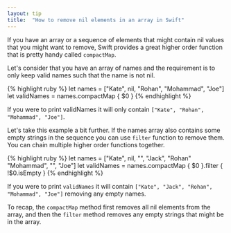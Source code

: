 ```yaml
---
layout: tip
title:  "How to remove nil elements in an array in Swift"
---
```


If you have an array or a sequence of elements that might contain nil values that you might want
to remove, Swift provides a great higher order function that is pretty handy called `compactMap`.

Let's consider that you have an array of names and the requirement is to only keep valid names such that the name is not nil.

{% highlight ruby %}
let names = ["Kate", nil, "Rohan", "Mohammad", "Joe"]
let validNames = names.compactMap { $0 }
{% endhighlight %}

If you were to print validNames it will only contain `["Kate", "Rohan", "Mohammad", "Joe"]`.

Let's take this example a bit further. If the names array also contains
some empty strings in the sequence you can use `filter` function to remove them.
You can chain multiple higher order functions together.

{% highlight ruby %}
let names = ["Kate", nil, "", "Jack", "Rohan" "Mohammad", "", "Joe"]
let validNames = names.compactMap { $0 }.filter { !$0.isEmpty }
{% endhighlight %}

If you were to print `validNames` it will contain `["Kate", "Jack", "Rohan", "Mohammad", "Joe"]` removing any empty names.

To recap, the `compactMap` method first removes all nil elements from the array, and then the `filter` method removes any empty strings that might be in the array.
